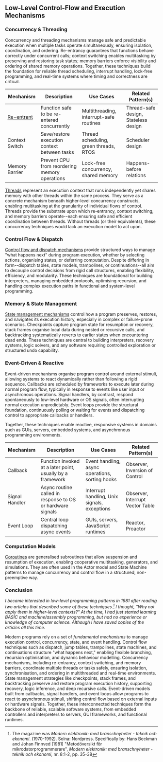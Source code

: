 
## Low-Level Control-Flow and Execution Mechanisms

### Concurrency & Threading

Concurrency and threading mechanisms manage safe and predictable execution when multiple tasks operate simultaneously,
ensuring isolation, coordination, and ordering. Re-entrancy guarantees that functions behave correctly under concurrent
calls; context switching enables multitasking by preserving and restoring task states; memory barriers enforce visibility
and ordering of shared memory operations. Together, these techniques build the foundation for reliable thread scheduling,
interrupt handling, lock-free programming, and real-time systems where timing and correctness are critical.

| Mechanism | Description | Use Cases | Related Pattern(s) |
|--|--|--|--|
| [Re-entrant](./reentrant/) | Function safe to be re-entered concurrently | Multithreading, interrupt-safe routines | Thread-safe design, Stateless design |
| Context Switch  | Save/restore execution context between tasks                           | Thread scheduling, green threads, RTOS               | Scheduler design                        |
| Memory Barrier  | Prevent CPU from reordering memory operations                          | Lock-free concurrency, shared memory                 | Happens-before relations                |

[Threads](./THREADS.md) represent an execution context that runs independently yet shares memory with other threads
within the same process. They serve as a concrete mechanism beneath higher-level concurrency constructs, enabling
multitasking at the granularity of individual flows of control. Threads provide the substrate upon which re-entrancy,
context switching, and memory barriers operate--each ensuring safe and efficient coordination between threads. Without
threads (or their equivalents), these concurrency techniques would lack an execution model to act upon.


### Control Flow & Dispatch

[Control flow and dispatch mechanisms](./CONTROL.md) provide structured ways to manage "what happens next"
during program execution, whether by selecting actions, organising states, or deferring computation. Despite
differing in form--dispatch tables, state models, trampolines, or continuations--all aim to decouple control
decisions from rigid call structures, enabling flexibility, efficiency, and modularity. These techniques
are foundational for building interpreters, managing embedded protocols, optimising recursion, and handling
complex execution paths in functional and system-level programming.


### Memory & State Management

[State management mechanisms](./MEMORY.md) control how a program preserves, restores, and navigates its
execution history, especially in complex or failure-prone scenarios. Checkpoints capture program state
for resumption or recovery, stack frames organise local data during nested or recursive calls, and backtracking
systematically reverts to earlier states when encountering dead ends. These techniques are central to building
interpreters, recovery systems, logic solvers, and any software requiring controlled exploration or structured
undo capability.


### Event-Driven & Reactive

Event-driven mechanisms organise program control around external stimuli, allowing systems to react
dynamically rather than following a rigid sequence. Callbacks are scheduled by frameworks to execute
later during normal program flow, typically in response to events like user input or asynchronous
operations. Signal handlers, by contrast, respond spontaneously to low-level hardware or OS signals,
often interrupting normal execution unpredictably. Event loops provide the structural foundation,
continuously polling or waiting for events and dispatching control to appropriate callbacks or handlers.

Together, these techniques enable reactive, responsive systems in domains such as GUIs, servers,
embedded systems, and asynchronous programming environments.

| Mechanism | Description | Use Cases | Related Pattern(s) |
|---|---|---|---|
| Callback        | Function invoked at a later point, usually by a framework              | Event handling, async operations, sorting hooks      | Observer, Inversion of Control          |
| Signal Handler  | Async routine called in response to OS or hardware signals             | Interrupt handling, Unix signals, exceptions         | Observer, Interrupt Vector Table        |
| Event Loop      | Central loop dispatching async events                                  | GUIs, servers, JavaScript runtimes                   | Reactor, Proactor                       |


### Computation Models

[Coroutines](./COROUTINE.md) are generalised subroutines that allow suspension and resumption of
execution, enabling cooperative multitasking, generators, and simulations. They are often used
in the Actor model and State Machine patterns to manage concurrency and control flow in a structured,
non-preemptive way.


### Conclusion

*I became interested in low-level programming patterns in 1981 after reading two articles that described
some of these techniques.[^modern] I thought, "Why not apply them in higher-level contexts?" At the time,
I had just started learning BASIC and machine/assembly programming, but had no experience or knowledge
of computer science. Although I have saved copies of the articles all this time.*

[^modern]: The magazine was *Modern elektronik: med branschnyheter - teknik och ekonomi*. (1970-1992).
Solna: Nordpress. Specifically by: Hans Beckman and Johan Finnved (1981) "Metodöversikt för mikrodatorprogrammerare",
*Modern elektronik: med branschnyheter - teknik och ekonomi*, nr. 8:1-2, pp. 35-38


Modern programs rely on a set of *fundamental mechanisms* to manage execution control, concurrency, state, and
event handling. Control flow techniques such as dispatch, jump tables, trampolines, state machines, and continuations
structure "what happens next," enabling flexible branching, recursion optimisation, and dynamic behaviour modelling.
Concurrency mechanisms, including re-entrancy, context switching, and memory barriers, coordinate multiple threads
or tasks safely, ensuring isolation, synchronisation, and ordering in multithreaded and real-time environments.
State management strategies like checkpoints, stack frames, and backtracking preserve and restore program execution
history, supporting recovery, logic inference, and deep recursive calls. Event-driven models built from callbacks,
signal handlers, and event loops allow programs to react to asynchronous stimuli, shifting control flow based on
external inputs or hardware signals. Together, these interconnected techniques form the backbone of reliable,
scalable software systems, from embedded controllers and interpreters to servers, GUI frameworks, and functional
runtimes.
